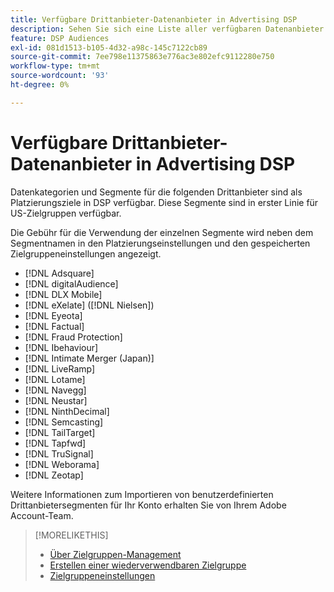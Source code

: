 ```yaml
---
title: Verfügbare Drittanbieter-Datenanbieter in Advertising DSP
description: Sehen Sie sich eine Liste aller verfügbaren Datenanbieter von Drittanbietern an.
feature: DSP Audiences
exl-id: 081d1513-b105-4d32-a98c-145c7122cb89
source-git-commit: 7ee798e11375863e776ac3e802efc9112280e750
workflow-type: tm+mt
source-wordcount: '93'
ht-degree: 0%

---
```


<!-- feature: audiences -->

# Verfügbare Drittanbieter-Datenanbieter in Advertising DSP

Datenkategorien und Segmente für die folgenden Drittanbieter sind als Platzierungsziele in DSP verfügbar. Diese Segmente sind in erster Linie für US-Zielgruppen verfügbar.

Die Gebühr für die Verwendung der einzelnen Segmente wird neben dem Segmentnamen in den Platzierungseinstellungen und den gespeicherten Zielgruppeneinstellungen angezeigt.

* [!DNL Adsquare]
* [!DNL digitalAudience]
* [!DNL DLX Mobile]
* [!DNL eXelate] ([!DNL Nielsen])
* [!DNL Eyeota]
* [!DNL Factual]
* [!DNL Fraud Protection]
* [!DNL Ibehaviour]
* [!DNL Intimate Merger (Japan)]
* [!DNL LiveRamp]
* [!DNL Lotame]
* [!DNL Navegg]
* [!DNL Neustar]
* [!DNL NinthDecimal]
* [!DNL Semcasting]
* [!DNL TailTarget]
* [!DNL Tapfwd]
* [!DNL TruSignal]
* [!DNL Weborama]
* [!DNL Zeotap]

Weitere Informationen zum Importieren von benutzerdefinierten Drittanbietersegmenten für Ihr Konto erhalten Sie von Ihrem Adobe Account-Team.

>[!MORELIKETHIS]
>
>* [Über Zielgruppen-Management](audience-about.md)
>* [Erstellen einer wiederverwendbaren Zielgruppe](reusable-audience-create.md)
>* [Zielgruppeneinstellungen](audience-settings.md)
